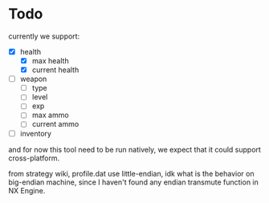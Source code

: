 # Todo

currently we support:

- [x] health
  - [x] max health
  - [x] current health
- [ ] weapon
  - [ ] type
  - [ ] level
  - [ ] exp
  - [ ] max ammo
  - [ ] current ammo
- [ ] inventory

and for now this tool need to be run natively,
we expect that it could support cross-platform.

from strategy wiki, profile.dat use little-endian,
idk what is the behavior on big-endian machine, since I haven't found any
endian transmute function in NX Engine.
